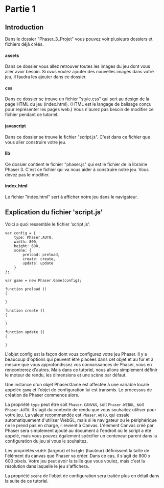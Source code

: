 # Partie 1

## Introduction
Dans le dossier "Phaser_3_Projet" vous pouvez voir plusieurs dossiers et fichiers déjà créés.

#### assets 
Dans ce dossier vous allez retrouver toutes les images du jeu dont vous aller avoir besoin. Si ovus voulez ajouter des nouvelles images dans votre jeu, il faudra les ajouter dans ce dossier.

#### css
Dans ce dossier se trouve un fichier "style.css" qui sert au design de la page HTML du jeu (index.html). (HTML est le langage de balisage conçu pour représenter les pages web.) Vous n'aurez pas besoin de modifier ce fichier pendant ce tutoriel.

#### javascript
Dans ce dossier se trouve le fichier "script.js". C'est dans ce fichier que vous aller construire votre jeu. 

#### lib
Ce dossier contient le fichier "phaser.js" qui est le fichier de la librairie Phaser 3. C'est ce fichier qui va nous aider à construire notre jeu. Vous devez pas le modifier.

#### index.html
Le fichier "index.html" sert à afficher notre jeu dans le navigateur.

## Explication du fichier 'script.js'

Voici a quoi ressemble le fichier 'script.js':

    var config = {
        type: Phaser.AUTO,
        width: 800,
        height: 600,
        scene: {
            preload: preload,
            create: create,
            update: update
        }
    };
    
    var game = new Phaser.Game(config);
    
    function preload ()
    {
    
    }
    
    function create ()
    {
    
    }
    
    function update ()
    {
    
    }
    
L'objet config est la façon dont vous configurez votre jeu Phaser. Il y a beaucoup d'options qui peuvent être placées dans cet objet et au fur et à mesure que vous approfondissez vos connaissances de Phaser, vous en rencontrerez d'autres. Mais dans ce tutoriel, nous allons simplement définir le moteur de rendu, les dimensions et une scène par défaut.

Une instance d'un objet Phaser.Game est affectée à une variable locale appelée `game` et l'objet de configuration lui est transmis. Le processus de création de Phaser commence alors.

La propriété `type` peut être soit `Phaser.CANVAS`, soit `Phaser.WEBGL`, soit `Phaser.AUTO`. Il s'agit du contexte de rendu que vous souhaitez utiliser pour votre jeu. La valeur recommandée est `Phaser.AUTO`, qui essaie automatiquement d'utiliser WebGL, mais si le navigateur ou le périphérique ne le prend pas en charge, il revient à Canvas. L'élément Canvas créé par Phaser sera simplement ajouté au document à l'endroit où le script a été appelé, mais vous pouvez également spécifier un conteneur parent dans la configuration du jeu si vous le souhaitez.

Les propriétés `width` (largeur) et `height` (hauteur) définissent la taille de l'élément du canvas que Phaser va créer. Dans ce cas, il s'agit de 800 x 600 pixels. Votre jeu peut avoir la taille que vous voulez, mais c'est la résolution dans laquelle le jeu s'affichera.

La propriété `scène` de l'objet de configuration sera traitée plus en détail dans la suite de ce tutoriel.
